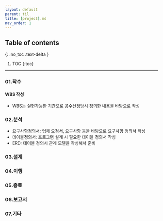---layout: defaultparent: tiltitle: [project].mdnav_order: 1---## Table of contents{: .no_toc .text-delta }1. TOC{:toc}---### 01.착수
#### WBS 작성
- WBS는 실현가능한 기간으로 공수산정당시 정의한 내용을 바탕으로 작성
### 02.분석
- 요구사항정의서: 업체 요청서, 요구사항 등을 바탕으로 요구사항 정의서 작성
- 테이블정의서: 프로그램 설계 시 필요한 테이블 정의서 작성
- ERD: 테이블 정의시 관계 모델을 작성해서 준비
### 03.설계
### 04.이행
### 05.종료
### 06.보고서
### 07.기타